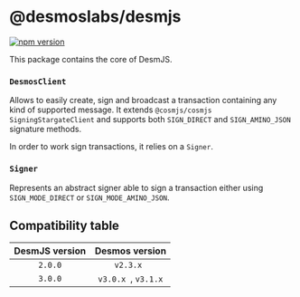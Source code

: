 # @desmoslabs/desmjs

[![npm version](https://img.shields.io/npm/v/@desmoslabs/desmjs.svg)](https://www.npmjs.com/package/@desmoslabs/desmjs)

This package contains the core of DesmJS.

### `DesmosClient`
Allows to easily create, sign and broadcast a transaction containing any kind of supported message. 
It extends `@cosmjs/cosmjs` `SigningStargateClient` and supports both `SIGN_DIRECT` and `SIGN_AMINO_JSON` 
signature methods. 

In order to work sign transactions, it relies on a `Signer`. 

### `Signer` 
Represents an abstract signer able to sign a transaction either using `SIGN_MODE_DIRECT` or `SIGN_MODE_AMINO_JSON`.

## Compatibility table

| DesmJS version |   Desmos version    | 
|:--------------:|:-------------------:|
|    `2.0.0`     |      `v2.3.x `      |
|    `3.0.0`     | `v3.0.x `, `v3.1.x` |
